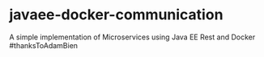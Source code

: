 # javaee-docker-communication
A simple implementation of Microservices using Java EE Rest and Docker #thanksToAdamBien
